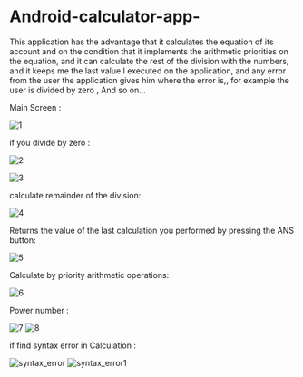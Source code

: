 # Android-calculator-app-
This application has the advantage that it calculates the equation of its account and on the condition that it implements the arithmetic priorities on the equation, and it can calculate the rest of the division with the numbers, and it keeps me the last value I executed on the application, and any error from the user the application gives him where the error is,, for example the user is divided by zero , And so on... 

Main Screen :

![1](https://user-images.githubusercontent.com/76782050/164268888-e826ca03-ae16-486a-b1c8-1530fa0ddeff.jpg)



if you divide by zero :

![2](https://user-images.githubusercontent.com/76782050/164269229-1fe65171-8443-4fe5-a046-ce64e8085aef.jpg)

![3](https://user-images.githubusercontent.com/76782050/164269497-b4f9aa2c-0beb-4bd9-b9b1-8fd94f78dc9e.jpg)


calculate remainder of the division:

![4](https://user-images.githubusercontent.com/76782050/164269602-7221b935-bc29-4a3a-8aee-273638ad7939.jpg)


Returns the value of the last calculation you performed by pressing the ANS button:

![5](https://user-images.githubusercontent.com/76782050/164269905-2cfce32e-d65d-47e7-aebe-5fee924a8ce3.jpg)

Calculate by priority arithmetic operations:

![6](https://user-images.githubusercontent.com/76782050/164270298-d6131a7a-793a-49a8-89e1-e8bef93fe99e.jpg)


Power number :

![7](https://user-images.githubusercontent.com/76782050/164270541-c6e9e430-820b-4d1b-9759-2632cf5bd28c.jpg)
![8](https://user-images.githubusercontent.com/76782050/164270564-fb35a126-38dc-4852-8334-2eb4416c6186.jpg)


if find syntax error in Calculation : 

![syntax_error](https://user-images.githubusercontent.com/76782050/164271225-23dfe19d-43d6-43e8-9bc6-c4905a29ec14.jpg)
![syntax_error1](https://user-images.githubusercontent.com/76782050/164271246-633c661c-7c51-4fd7-8909-97d335797af8.jpg)


